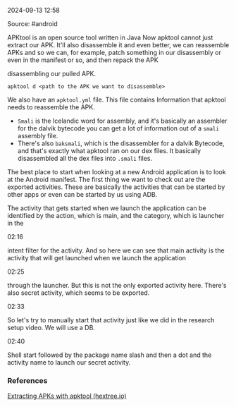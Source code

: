 
2024-09-13 12:58

Source: #android 

APKtool is an open source tool written in Java
Now apktool cannot just extract our APK. It'll also disassemble it and even better, we can reassemble APKs and so we can, for example, patch something in our disassembly or even in the manifest or so, and then repack the APK

disassembling our pulled APK.
```
apktool d <path to the APK we want to disassemble>
```

We also have an `apktool.yml` file. This file contains Information that apktool needs to reassemble the APK. 

- `Smali` is the Icelandic word for assembly, and it's basically an assembler for the dalvik bytecode you can get a lot of information out of a `smali` assembly file. 
- There's also `baksmali`, which is the disassembler for a dalvik Bytecode, and that's exactly what apktool ran on our dex files. It basically disassembled all the dex files into `.smali` files. 

The best place to start when looking at a new Android application is to look at the Android manifest.
The first thing we want to check out are the exported activities. These are basically the activities that can be started by other apps or even can be started by us using ADB.

The activity that gets started when we launch the application can be identified by the action, which is main, and the category, which is launcher in the

02:16

intent filter for the activity. And so here we can see that main activity is the activity that will get launched when we launch the application

02:25

through the launcher. But this is not the only exported activity here. There's also secret activity, which seems to be exported.

02:33

So let's try to manually start that activity just like we did in the research setup video. We will use a DB.

02:40

Shell start followed by the package name slash and then a dot and the activity name to launch our secret activity.
### References
[Extracting APKs with apktool (hextree.io)](https://app.hextree.io/courses/reverse-android-apps/working-with-apks-and-apktool/extracting-apks-with-apktool)